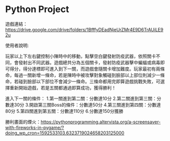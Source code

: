 # Python Project

遊戲連結：https://drive.google.com/drive/folders/1BfffyDEadNjeUrZMr4E9D6TrAUiLE92u


使用者說明:

玩家以上下左右鍵控制小陳時中的移動，點擊空白鍵發射防疫武器，依照關卡不同，會發射出不同武器。遊戲總共分為五個關卡，發射防疫武器擊中蝙蝠或病毒即可得分，得分達標即可進入到下一關，而遊戲會隨關卡增加難度。玩家最初有兩條命，每過一關新增一條命，若是陳時中被攻擊對象觸碰到臉部以上部位則減少一條命，若碰到臉部以下部位不會減少一條命。三條命都用完即算遊戲挑戰失敗，可選擇重新開始遊戲，若是五關都通過即算成功，獲得勝利！

進入下一關的條件：
1.第一關進到第二關：分數達10分
2.第二關進到第三關：分數達30分 
3.開啟第三關Boss的條件：分數達50分
4.第三關進到第四關：分數達80分
5.第四關進到第五關：分數達110分
6.分數達150分獲勝


勝利畫面的煙火：https://pythonprogramming.altervista.org/a-screensaver-with-fireworks-in-pygame/?doing_wp_cron=1592533103.6323719024658203125000

